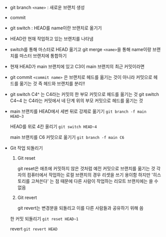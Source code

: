 * git branch `<name>` : 새로운 브랜치 생성

* commit

* git switch <name> : HEAD를 name이란 브랜치로 옮기기

* HEAD란 현재 작업하고 있는 브랜치를 나타냄

* switch를 통해 마스터로 HEAD 옮기고
  git merge `<name>`을 통해 name이랑 브랜치를 마스터 브랜치에 통합하기



* 현재 HEAD가 main 브랜치에 있고 C3이 main 브랜치의 최근 커밋이라면

* git commit ` <commit name> ` 은 브랜치로 헤드를 옮기는 것이 아니라
  커밋으로 헤드를 옮기는 것
  즉 헤드와 브랜치를 분리!!

* git switch C4^  는 C4라는 커밋의 한 부모 커밋으로 헤드를 옮기는 것
  git switch C4~4 는 C4라는 커밋에서 네 단계 위의 부모 커밋으로 헤드를 옮기는 것



* main 브랜치를 HEAD에서 세번 뒤로 강제로 옮기기
  `git branch -f main HEAD~3`

  HEAD를 위로 4칸 올리기
  `git switch HEAD~4`

  main 브랜치를 C6 커밋으로 옮기기
  `git branch -f main C6`



* Git 작업 되돌리기

  1. Git reset

     git reset은 애초에 커밋하지 않은 것처럼 예전 커밋으로 브랜치를 옮기는 것
     각자의 컴퓨터에서 작업하는 로컬 브랜치의 경우 리셋을 쓰기 용이함
     하지만 '히스토리를 고쳐쓴다' 는 점 때문에 다른 사람이 작업하는
     리모트 브랜치에는 쓸 수 없음

  2. Git revert

     git revert는 변경분을 되돌리고 이를 다른 사람들과 공유하기 위해 씀

  한 커밋 되돌리기
  `git reset HEAD~1`

  revert
  `git revert HEAD`

